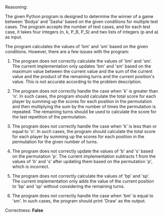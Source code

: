 Reasoning:

The given Python program is designed to determine the winner of a game between 'Bodya' and 'Sasha' based on the given conditions for multiple test cases. The program accepts the number of test cases, and for each test case, it takes four integers (n, k, P_B, P_S) and two lists of integers (p and a) as input.

The program calculates the values of 'bm' and 'sm' based on the given conditions. However, there are a few issues with the program:

1.  The program does not correctly calculate the values of 'bm' and 'sm'. The current implementation only updates 'bm' and 'sm' based on the maximum value between the current value and the sum of the current value and the product of the remaining turns and the current position's value. This is not accurate according to the problem description.

2.  The program does not correctly handle the case when 'k' is greater than 'n'. In such cases, the program should calculate the total score for each player by summing up the scores for each position in the permutation and then multiplying the sum by the number of times the permutation is repeated. The remaining turns should be used to calculate the score for the last repetition of the permutation.

3.  The program does not correctly handle the case when 'k' is less than or equal to 'n'. In such cases, the program should calculate the total score for each player by summing up the scores for each position in the permutation for the given number of turns.

4.  The program does not correctly update the values of 'b' and 's' based on the permutation 'p'. The current implementation subtracts 1 from the values of 'b' and 's' after updating them based on the permutation 'p', which is incorrect.

5.  The program does not correctly calculate the values of 'bp' and 'sp'. The current implementation only adds the value of the current position to 'bp' and 'sp' without considering the remaining turns.

6.  The program does not correctly handle the case when 'bm' is equal to 'sm'. In such cases, the program should print 'Draw' as the output.

Correctness: **False**